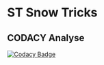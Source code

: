 # ST Snow Tricks
## CODACY Analyse
[![Codacy Badge](https://app.codacy.com/project/badge/Grade/71e83b7650d54648929ac723f2fe32d5)](https://www.codacy.com/gh/soutenance14/ST/dashboard?utm_source=github.com&amp;utm_medium=referral&amp;utm_content=soutenance14/ST&amp;utm_campaign=Badge_Grade)
